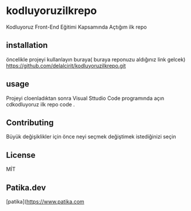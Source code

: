 # kodluyoruzilkrepo
Kodluyoruz Front-End Eğitimi Kapsamında Açtığım ilk repo
## installation
öncelikle projeyi kullanlayın buraya( buraya reponuzu aldığınız link gelcek)
https://github.com/delalcirit/kodluyoruzilkrepo.git
## usage 
Projeyi cloenladıktan sonra Visual Sttudio Code programında açın
cdkodluyoruz ilk repo
code .
## Contributing
Büyük değişiklikler için önce neyi seçmek değiştimek istediğinizi seçin
## License
MİT
## Patika.dev
[patika](https://www.patika.com
